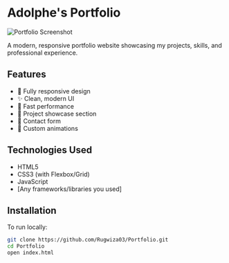 # Adolphe's Portfolio

![Portfolio Screenshot](./screenshot.png) <!-- Add a screenshot if available -->

A modern, responsive portfolio website showcasing my projects, skills, and professional experience.

## Features

- 📱 Fully responsive design
- ✨ Clean, modern UI
- 🚀 Fast performance
- 📝 Project showcase section
- 📧 Contact form
- 🌈 Custom animations

## Technologies Used

- HTML5
- CSS3 (with Flexbox/Grid)
- JavaScript
- [Any frameworks/libraries you used]

## Installation

To run locally:

```bash
git clone https://github.com/Rugwiza03/Portfolio.git
cd Portfolio
open index.html